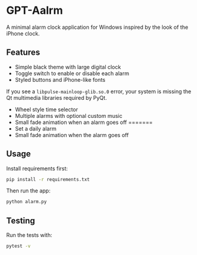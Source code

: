 # GPT-Aalrm

A minimal alarm clock application for Windows inspired by the look of the iPhone clock.

## Features
- Simple black theme with large digital clock
- Toggle switch to enable or disable each alarm
- Styled buttons and iPhone-like fonts

If you see a `libpulse-mainloop-glib.so.0` error, your system is missing the
Qt multimedia libraries required by PyQt.
- Wheel style time selector
- Multiple alarms with optional custom music
- Small fade animation when an alarm goes off
=======
- Set a daily alarm
- Small fade animation when the alarm goes off


## Usage
Install requirements first:
```bash
pip install -r requirements.txt
```
Then run the app:
```bash
python alarm.py
```

## Testing
Run the tests with:
```bash
pytest -v
```
